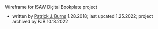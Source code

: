 Wireframe for ISAW Digital Bookplate project
- written by [Patrick J. Burns](http://github.com/diyclassics) 1.28.2018; last updated 1.25.2022; project archived by PJB 10.18.2022
